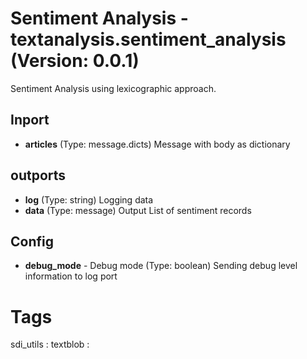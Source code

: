 # Sentiment Analysis - textanalysis.sentiment_analysis (Version: 0.0.1)

Sentiment Analysis using lexicographic approach. 

## Inport

* **articles** (Type: message.dicts) Message with body as dictionary 

## outports

* **log** (Type: string) Logging data
* **data** (Type: message) Output List of sentiment records

## Config

* **debug_mode** - Debug mode (Type: boolean) Sending debug level information to log port


# Tags
sdi_utils : textblob : 

